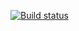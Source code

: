 [![Build status](https://ci.appveyor.com/api/projects/status/nsjlltk2qyxluoiq?svg=true)](https://ci.appveyor.com/project/AnastasiyaSergeichik/carddeliverynewdate)